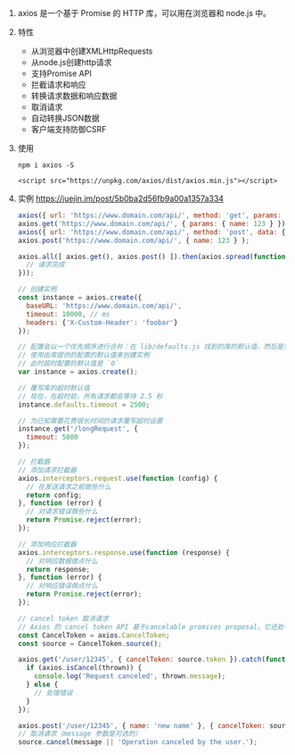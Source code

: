 1. axios 是一个基于 Promise 的 HTTP 库，可以用在浏览器和 node.js 中。 

2. 特性

    - 从浏览器中创建XMLHttpRequests  
    - 从node.js创建http请求  
    - 支持Promise API  
    - 拦截请求和响应  
    - 转换请求数据和响应数据  
    - 取消请求  
    - 自动转换JSON数据  
    - 客户端支持防御CSRF  

3. 使用

    `npm i axios -S`

    `<script src="https://unpkg.com/axios/dist/axios.min.js"></script>`

4. 实例 https://juejin.im/post/5b0ba2d56fb9a00a1357a334

    ```js
    axios({ url: 'https://www.domain.com/api/', method: 'get', params: { name: 123 } });
    axios.get('https://www.domain.com/api/', { params: { name: 123 } });
    axios({ url: 'https://www.domain.com/api/', method: 'post', data: { name: 123 } });
    axios.post('https://www.domain.com/api/', { name: 123 } );

    axios.all([ axios.get(), axios.post() ]).then(axios.spread(function(acct, perm) {
      // 请求完成
    }));
    ```

    ```js
    // 创建实例
    const instance = axios.create({
      baseURL: 'https://www.domain.com/api/',
      timeout: 10000, // ms
      headers: {'X-Custom-Header': 'foobar'}
    });

    // 配置会以一个优先顺序进行合并：在 lib/defaults.js 找到的库的默认值，然后是实例的 defaults 属性，最后是请求的 config 参数。后者将优先于前者。
    // 使用由库提供的配置的默认值来创建实例
    // 此时超时配置的默认值是 `0`
    var instance = axios.create();

    // 覆写库的超时默认值
    // 现在，在超时前，所有请求都会等待 2.5 秒
    instance.defaults.timeout = 2500;

    // 为已知需要花费很长时间的请求覆写超时设置
    instance.get('/longRequest', {
      timeout: 5000
    });

    // 拦截器
    // 添加请求拦截器
    axios.interceptors.request.use(function (config) {
      // 在发送请求之前做些什么
      return config;
    }, function (error) {
      // 对请求错误做些什么
      return Promise.reject(error);
    });

    // 添加响应拦截器
    axios.interceptors.response.use(function (response) {
      // 对响应数据做点什么
      return response;
    }, function (error) {
      // 对响应错误做点什么
      return Promise.reject(error);
    });

    // cancel token 取消请求
    // Axios 的 cancel token API 基于cancelable promises proposal，它还处于第一阶段。
    const CancelToken = axios.CancelToken;
    const source = CancelToken.source();

    axios.get('/user/12345', { cancelToken: source.token }).catch(function(thrown) {
      if (axios.isCancel(thrown)) {
        console.log('Request canceled', thrown.message);
      } else {
        // 处理错误
      }
    });

    axios.post('/user/12345', { name: 'new name' }, { cancelToken: source.token })
    // 取消请求（message 参数是可选的）
    source.cancel(message || 'Operation canceled by the user.');
    ```